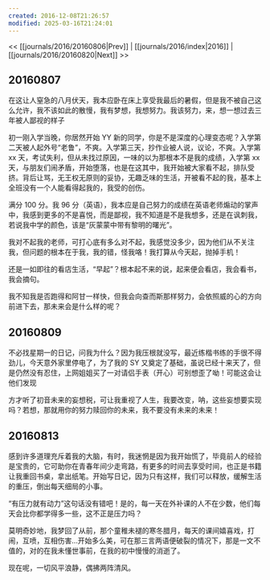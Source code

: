 ```yaml
---
created: 2016-12-08T21:26:57
modified: 2025-03-16T21:24:01
---
```


<< [[journals/2016/20160806|Prev]] | [[journals/2016/index|2016]] | [[journals/2016/20160820|Next]] >>

## 20160807

在这让人窒急的八月伏天，我本应卧在床上享受我最后的暑假，但是我不被自己这么允许，我不该如此的散慢，我有梦想，我想努力。我该努力，来，想一想过去三年被人鄙视的样子

初一刚入学当晚，你居然开始 YY 新的同学，你是不是深度的心理变态呢？入学第二天被人起外号“老鲁”，不爽。入学第三天，抄作业被人说，议论，不爽。入学第 xx 天，考试失利，但从未找过原因，一味的以为那根本不是我的成绩，入学第 xx 天，与朋友们闹矛盾，开始堕落，也是在这其中，我开始被大家看不起，排队受挤。背后让骂，无王权无原则的妥协，无趣乏味的生活，开被看不起的我，基本上全班没有一个人能看得起我的，我受的创伤。

满分 100 分。我 96 分（英语），我本应是自己努力的成绩在英语老师煽动的掌声中，我感到更多的不是喜悦，而是鄙视，我不知道是不是我想多，还是在讽刺我，若说我中学的颜色，该是“灰蒙蒙中带有黎明的曙光”。

我对不起我的老师，可打心底有多么对不起，我感觉没多少，因为他们从不关注我，但问题的根本在于我，我的错，怪我咯！我打算从今天起，抛掉手机！

还是一如即往的看店生活，“早起”？根本起不来的说，起来便会看店，我会看书，我会摘句。

我不知我是否跑得和阿甘一样快，但我会向查而斯那样努力，会依照威的心的方向前进下去，那未来会是什么样的呢？

## 20160809

不必找星期一的日记，问我为什么？因为我压根就没写，最近练楷书练的手很不得劲儿，今天意外家里停电了，为了我的 SY 又奠定了基础，虽说已经十来天了，但是仍然没有忍住，上网姐姐买了一对请侣手表（开心）可别想歪了呦！可能这会让他们发现

方才听了初音未来的妄想税，可让我重视了人生，我要改变，呐，这些妄想要实现吗？若想，那就用你的努力赎回你的未来，我不要没有未来的未来！

## 20160813

感到许多道理充斥着我的大脑，有时，我迷惘是因为我开始慌了，毕竟前人的经验是宝贵的，它可助你在青春年间少走弯路，有更多的时间去享受时间，也正是书籍让我重回书桌，拿出纸笔。开始写日记，因为只有这样，我们可以释放，缓解生活的重压，倒出每天细局的小事。

“有压力就有动力”这句话没有错吧！是的，每一天在外补课的人不在少数，他们每天会比你都学得多一些，这不正是压力吗？

莫明奇妙地，我梦回了从前，那个童稚未褪的寒冬腊月，每天的课间嬉喜戏，打闹，互喷，互相伤害…开始多么美，可在那三言两语便破裂的情况下，那是一文不值的，对的在我未懂世事前，在我的初中慢慢的消逝了。

现在呢，一切风平浪静，偶拂两阵清风。
